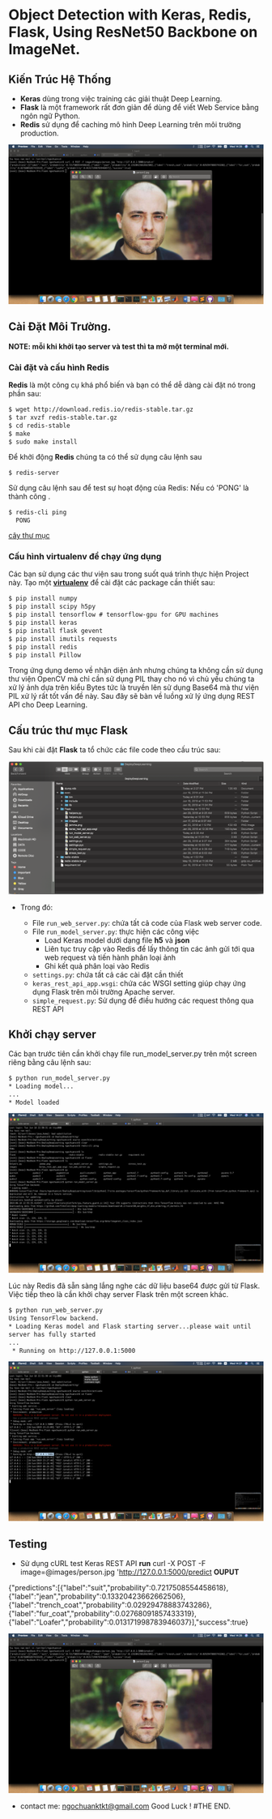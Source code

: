 
# Object Detection with Keras, Redis, Flask, Using ResNet50 Backbone on ImageNet.

## Kiến Trúc Hệ Thống
 * **Keras** dùng trong việc training các giải thuật Deep Learning.
 * **Flask** là một framework rất đơn giản để dùng để viết Web Service bằng ngôn ngữ Python.
 * **Redis** sử dụng để caching mô hình Deep Learning trên môi trường production.
 
![Object Detection Sample](assets/imge4.png)

## Cài Đặt Môi Trường.
**NOTE: mỗi khi khởi tạo server và test thì ta mở một terminal mới.**
### Cài đặt và cấu hình Redis

   **Redis** là một công cụ khá phổ biến và bạn có thể dễ dàng cài đặt nó trong phần sau:
   
    $ wget http://download.redis.io/redis-stable.tar.gz
    $ tar xvzf redis-stable.tar.gz
    $ cd redis-stable
    $ make
    $ sudo make install
   Để khởi động **Redis** chúng ta có thể sử dụng câu lệnh sau
   
    $ redis-server
    
   Sử dụng câu lệnh sau để test sự hoạt động của Redis: Nếu có 'PONG' là thành công .
   
    $ redis-cli ping
      PONG
[cây thư mục](assets/image1.png)
### Cấu hình virtualenv để chạy ứng dụng

Các bạn sử dụng các thư viện sau trong suốt quá trình thực hiện Project này. Tạo một [**virtualenv**](https://virtualenv.pypa.io/en/stable/) để cài đặt các package cần thiết sau:

    $ pip install numpy
    $ pip install scipy h5py
    $ pip install tensorflow # tensorflow-gpu for GPU machines
    $ pip install keras
    $ pip install flask gevent
    $ pip install imutils requests
    $ pip install redis
    $ pip install Pillow
Trong ứng dụng demo về nhận diện ảnh nhưng chúng ta không cần sử dụng thư viện OpenCV mà chỉ cần sử dụng PIL thay cho nó vì chủ yếu chúng ta xử lý ảnh dựa trên kiểu Bytes tức là truyền lên sử dụng Base64 mà thư viện PIL xử lý rất tốt vấn đề này. Sau đây sẽ bàn về luồng xử lý ứng dụng REST API cho Deep Learning.

## Cấu trúc thư mục Flask

Sau khi cài đặt **Flask** ta tổ chức các file code theo cấu trúc sau:


![cây thư mục](assets/imsge5.png)

* Trong đó:

	* File `run_web_server.py`: chứa tất cả code của Flask web server code.
	* File `run_model_server.py`: thực hiện các công việc
		* Load Keras model dưới dạng file **h5** và **json**
		* Liên tục truy cập vào Redis để lấy thông tin các ảnh gửi tới qua web request và tiến hành phân loại ảnh
		* Ghi kết quả phân loại vào Redis
	* `settings.py`: chứa tất cả các cài đặt cần thiết
	* `keras_rest_api_app.wsgi`: chứa các WSGI setting giúp chạy ứng dụng Flask trên môi trường Apache server.
	* `simple_request.py`: Sử dụng để điều hướng các request thông qua REST API
	
## Khởi chạy server

Các bạn trước tiên cần khởi chạy file run_model_server.py trên một screen riêng bằng câu lệnh sau:

	$ python run_model_server.py
	* Loading model...
	...
	* Model loaded
	
![run server](assets/image2.png)
	
Lúc này Redis đã sẵn sàng lắng nghe các dữ liệu base64 được gửi từ Flask. Việc tiếp theo là cần khởi chạy server Flask trên một screen khác.

	$ python run_web_server.py 
	Using TensorFlow backend.
 	* Loading Keras model and Flask starting server...please wait until server has fully started
	...
	 * Running on http://127.0.0.1:5000
![run test](assets/image3.png)
	 
## Testing

* Sử dụng cURL test Keras REST API
**run**
curl -X POST -F image=@images/person.jpg 'http://127.0.0.1:5000/predict
**OUPUT**

{"predictions":[{"label":"suit","probability":0.7217508554458618},
{"label":"jean","probability":0.13320423662662506},
{"label":"trench_coat","probability":0.02929478883743286},
{"label":"fur_coat","probability":0.02768091857433319},
{"label":"Loafer","probability":0.013171998783946037}],"success":true} 

![anh output](assets/imge4.png)

* contact me: ngochuanktkt@gmail.com
Good Luck !
#THE END. 















